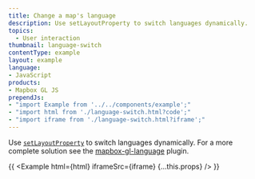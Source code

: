 ```yaml
---
title: Change a map's language
description: Use setLayoutProperty to switch languages dynamically.
topics:
  - User interaction
thumbnail: language-switch
contentType: example
layout: example
language:
- JavaScript
products:
- Mapbox GL JS
prependJs:
- "import Example from '../../components/example';"
- "import html from './language-switch.html?code';"
- "import iframe from './language-switch.html?iframe';"
---
```


Use [`setLayoutProperty`](/mapbox-gl-js/api/#map#setlayoutproperty) to switch languages dynamically. For a more complete solution see the [mapbox-gl-language](https://github.com/mapbox/mapbox-gl-language/) plugin.

{{ <Example html={html} iframeSrc={iframe} {...this.props} /> }}
